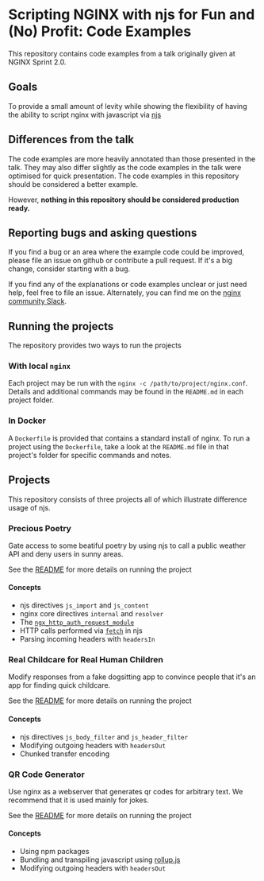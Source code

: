 # Scripting NGINX with njs for Fun and (No) Profit: Code Examples
This repository contains code examples from a talk originally given at NGINX Sprint 2.0.

## Goals
To provide a small amount of levity while showing the flexibility of having the ability
to script nginx with javascript via [njs](https://nginx.org/en/docs/njs/)

## Differences from the talk
The code examples are more heavily annotated than those presented in the talk.
They may also differ slightly as the code examples in the talk were optimised for
quick presentation.  The code examples in this repository should be considered a better example.

However, **nothing in this repository should be considered production ready.**

## Reporting bugs and asking questions
If you find a bug or an area where the example code could be improved, please file
an issue on github or contribute a pull request.  If it's a big change, consider starting with a bug.

If you find any of the explanations or code examples unclear or just need help, feel free to file an issue.  Alternately, you can find me on the [nginx community Slack](https://community.nginx.org/joinslack).

## Running the projects
The repository provides two ways to run the projects

### With local `nginx`
Each project may be run with the `nginx -c /path/to/project/nginx.conf`.  Details and additional commands may be found
in the `README.md` in each project folder.

### In Docker
A `Dockerfile` is provided that contains a standard install of nginx. To run a project using the `Dockerfile`,
take a look at the `README.md` file in that project's folder for specific commands and notes.

## Projects
This repository consists of three projects all of which illustrate difference usage of njs.

### Precious Poetry
Gate access to some beatiful poetry by using njs to call a public weather API and deny users
in sunny areas.

See the [README](precious_poetry/README.md) for more details on running the project

#### Concepts
* njs directives `js_import` and `js_content`
* nginx core directives `internal` and `resolver`
* The [`ngx_http_auth_request_module`](http://nginx.org/en/docs/http/ngx_http_auth_request_module.html)
* HTTP calls performed via [`fetch`](https://nginx.org/en/docs/njs/reference.html#ngx_fetch) in njs
* Parsing incoming headers with `headersIn`


### Real Childcare for Real Human Children
Modify responses from a fake dogsitting app to convince people that it's an app for finding quick childcare.

See the [README](read_childcare_site/README.md) for more details on running the project

#### Concepts
* njs directives `js_body_filter` and `js_header_filter`
* Modifying outgoing headers with `headersOut`
* Chunked transfer encoding

### QR Code Generator
Use nginx as a webserver that generates qr codes for arbitrary text.  We recommend that it is used mainly for jokes.

See the [README](qr_code/README.md) for more details on running the project

#### Concepts
* Using npm packages
* Bundling and transpiling javascript using [rollup.js](https://rollupjs.org/)
* Modifying outgoing headers with `headersOut`
